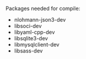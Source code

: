 
Packages needed for compile:
 - nlohmann-json3-dev
 - libsoci-dev
 - libyaml-cpp-dev
 - libsqlite3-dev
 - libmysqlclient-dev
 - libsass-dev

